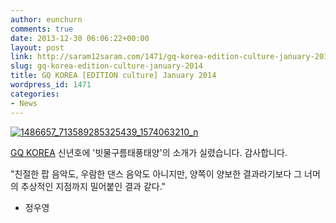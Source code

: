 ```yaml
---
author: eunchurn
comments: true
date: 2013-12-30 06:06:22+00:00
layout: post
link: http://saram12saram.com/1471/gq-korea-edition-culture-january-2014/
slug: gq-korea-edition-culture-january-2014
title: GQ KOREA [EDITION culture] January 2014
wordpress_id: 1471
categories:
- News
---
```


[![1486657_713589285325439_1574063210_n](http://saram12saram.com/wp-content/uploads/2013/12/1486657_713589285325439_1574063210_n.jpg)](http://saram12saram.com/wp-content/uploads/2013/12/1486657_713589285325439_1574063210_n.jpg)

[GQ KOREA](https://www.facebook.com/GQKOREA) 신년호에 '빗물구름태풍태양'의 소개가 실렸습니다. 감사합니다.

"친절한 팝 음악도, 우람한 댄스 음악도 아니지만, 양쪽이 양보한 결과라기보다 그 너머의 추상적인 지점까지 밀어붙인 결과 같다."

- 정우영


